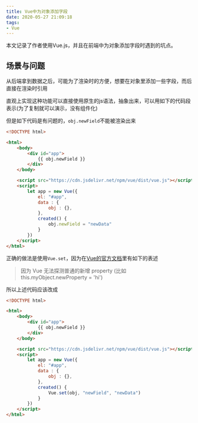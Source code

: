 ```yaml
---
title: Vue中为对象添加字段
date: 2020-05-27 21:09:18
tags:
- Vue
---
```


本文记录了作者使用Vue.js，并且在前端中为对象添加字段时遇到的坑点。

<!-- more -->

## 场景与问题

从后端拿到数据之后，可能为了渲染时的方便，想要在对象里添加一些字段，而后直接在渲染时引用

直观上实现这种功能可以直接使用原生的js语法，抽象出来，可以用如下的代码段表示(为了复制就可以演示，没有组件化)

但是如下代码是有问题的，`obj.newField`不能被渲染出来

```html
<!DOCTYPE html>

<html>
    <body>
        <div id="app">
            {{ obj.newField }}
        </div>
    </body>

    <script src="https://cdn.jsdelivr.net/npm/vue/dist/vue.js"></script>
    <script>
        let app = new Vue({
            el: "#app",
            data : {
                obj : {},
            },
            created() {
                obj.newField = "newData"
            }
        })
    </script>
</html>
```

正确的做法是使用`Vue.set`，因为在[Vue的官方文档](https://cn.vuejs.org/v2/api/#Vue-set)里有如下的表述

> 因为 Vue 无法探测普通的新增 property (比如 this.myObject.newProperty = 'hi')

所以上述代码应该改成

```html
<!DOCTYPE html>

<html>
    <body>
        <div id="app">
            {{ obj.newField }}
        </div>
    </body>

    <script src="https://cdn.jsdelivr.net/npm/vue/dist/vue.js"></script>
    <script>
        let app = new Vue({
            el: "#app",
            data : {
                obj : {},
            },
            created() {
                Vue.set(obj, "newField", "newData")
            }
        })
    </script>
</html>
```
